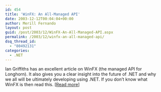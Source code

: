 ```yaml
---
id: 454
title: 'WinFX: An All-Managed API'
date: 2003-12-12T00:04:04+00:00
author: Merill Fernando
layout: post
guid: /post/2003/12/WinFX-An-All-Managed-API.aspx
permalink: /2003/12/winfx-an-all-managed-api/
dsq_thread_id:
  - "80492131"
categories:
  - .NET
---
```

<body xmlns="http://www.w3.org/1999/xhtml">
    <div class="Section1">
        <p>
            Ian Griffiths has an excellent article on WinFX (the managed API for Longhorn). It
            also gives you a clear insight into the future of .NET and why we all will be ultimately
            developing using .NET. If you don&rsquo;t know what WinFX is then read this. [<a href="http://www.ondotnet.com/pub/a/dotnet/2003/11/24/longhorn_01.htm">Read
            more</a>]
        </p>
    </div>
</body>